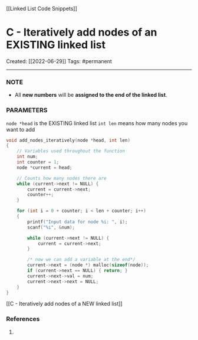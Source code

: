 [[Linked List Code Snippets]]

# C - Iteratively add nodes of an EXISTING linked list
Created:  [[2022-06-29]]
Tags: #permanent 

---
### NOTE
- All **new numbers** will be **assigned to the end of the linked list**. 


### PARAMETERS
`node *head` is the EXISTING linked list
`int len` means how many nodes you want to add


```C
void add_nodes_iteratively(node *head, int len)
{
    // Variables used throughout the function
    int num;
    int counter = 1;
    node *current = head;

    // Counts how many nodes there are
    while (current->next != NULL) {
        current = current->next;
        counter++;
    }

    for (int i = 0 + counter; i < len + counter; i++)
    {
        printf("Input data for node %i: ", i);
        scanf("%i", &num);

        while (current->next != NULL) {
            current = current->next;
        }

        /* now we can add a variable at the end*/
        current->next = (node *) malloc(sizeof(node));
        if (current->next == NULL) { return; }
        current->next->val = num;
        current->next->next = NULL;
    }
}
```

[[C - Iteratively add nodes of a NEW linked list]]













### References
1. 